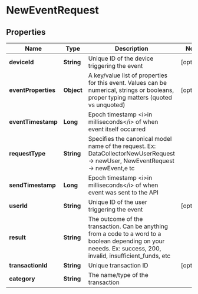 
# NewEventRequest

## Properties
Name | Type | Description | Notes
------------ | ------------- | ------------- | -------------
**deviceId** | **String** | Unique ID of the device triggering the event |  [optional]
**eventProperties** | **Object** | A key/value list of properties for this event. Values can be numerical, strings or booleans, proper typing matters (quoted vs unquoted) |  [optional]
**eventTimestamp** | **Long** | Epoch timestamp &lt;i&gt;in milliseconds&lt;/i&gt; of when event itself occurred | 
**requestType** | **String** | Specifies the canonical model name of the request. Ex: DataCollectorNewUserRequest -&gt; newUser, NewEventRequest -&gt; newEvent,e tc | 
**sendTimestamp** | **Long** | Epoch timestamp &lt;i&gt;in milliseconds&lt;/i&gt; of when event was sent to the API | 
**userId** | **String** | Unique ID of the user triggering the event |  [optional]
**result** | **String** | The outcome of the transaction. Can be anything from a code to a word to a boolean depending on your neeeds. Ex: success, 200, invalid, insufficient_funds, etc | 
**transactionId** | **String** | Unique transaction ID |  [optional]
**category** | **String** | The name/type of the transaction | 



